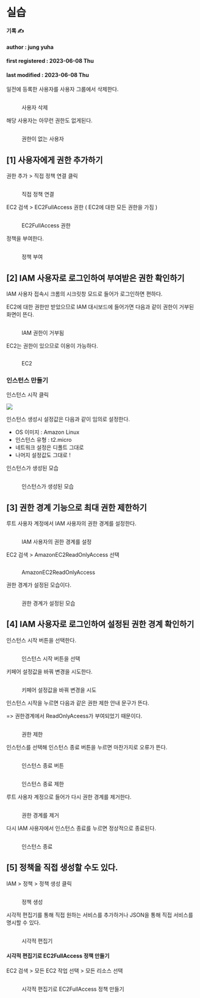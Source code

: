 # 실습

**기록 ✍️**

#### author : jung yuha

#### first registered : 2023-06-08 Thu

#### last modified : 2023-06-08 Thu

일전에 등록한 사용자를 사용자 그룹에서 삭제한다.

<figure><img src="../../.gitbook/assets/image (24) (1).png" alt=""><figcaption><p>사용자 삭제</p></figcaption></figure>

해당 사용자는 아무런 권한도 없게된다.

<figure><img src="../../.gitbook/assets/image (12) (1) (1) (1).png" alt=""><figcaption><p>권한이 없는 사용자</p></figcaption></figure>

## \[1] 사용자에게 권한 추가하기

권한 추가 > 직접 정책 연결 클릭

<figure><img src="../../.gitbook/assets/image (16) (1) (2) (1) (1).png" alt=""><figcaption><p> 직접 정책 연결</p></figcaption></figure>

EC2 검색 > EC2FullAccess 권한 ( EC2에 대한 모든 권한을 가짐 )&#x20;

<figure><img src="../../.gitbook/assets/image (30) (1).png" alt=""><figcaption><p> EC2FullAccess 권한</p></figcaption></figure>

정책을 부여한다.

<figure><img src="../../.gitbook/assets/image (33) (1) (1) (1).png" alt=""><figcaption><p> 정책 부여</p></figcaption></figure>

## \[2] IAM 사용자로 로그인하여 부여받은 권한 확인하기

IAM 사용자 접속시 크롬의 시크릿창 모드로 들어가 로그인하면 편하다.

EC2에 대한 권한만 받았으므로 IAM 대시보드에 들어가면 다음과 같이 권한이 거부된 화면이 뜬다.

<figure><img src="../../.gitbook/assets/image (20).png" alt=""><figcaption><p>IAM 권한이 거부됨</p></figcaption></figure>

EC2는 권한이 있으므로 이용이 가능하다.

<figure><img src="../../.gitbook/assets/image (25).png" alt=""><figcaption><p> EC2</p></figcaption></figure>

### 인스턴스 만들기

인스턴스 시작 클릭

![](<../../.gitbook/assets/image (17) (1) (2) (1) (1).png>)

인스턴스 생성시 설정값은 다음과 같이 임의로 설정한다.

* OS 이미지 : Amazon Linux
* 인스턴스 유형 :  t2.micro
* 네트워크 설정은 디폴트 그대로
* 나머지 설정값도 그대로 !

인스턴스가 생성된 모습

<figure><img src="../../.gitbook/assets/image (5).png" alt=""><figcaption><p> 인스턴스가 생성된 모습 </p></figcaption></figure>

## \[3] 권한 경계 기능으로 최대 권한 제한하기

루트 사용자 계정에서 IAM 사용자의 권한 경계를 설정한다.

<figure><img src="../../.gitbook/assets/image (2).png" alt=""><figcaption><p> IAM 사용자의 권한 경계를 설정</p></figcaption></figure>

EC2 검색 > AmazonEC2ReadOnlyAccess 선택

<figure><img src="../../.gitbook/assets/image (13) (1).png" alt=""><figcaption><p> AmazonEC2ReadOnlyAccess</p></figcaption></figure>

&#x20;권한 경계가 설정된 모습이다.

<figure><img src="../../.gitbook/assets/image (8) (3).png" alt=""><figcaption><p> 권한 경계가 설정된 모습</p></figcaption></figure>

## \[4] IAM 사용자로 로그인하여 설정된 권한 경계 확인하기

인스턴스 시작 버튼을 선택한다.

<figure><img src="../../.gitbook/assets/image (18) (2) (1).png" alt=""><figcaption><p> 인스턴스 시작 버튼을 선택</p></figcaption></figure>

키페어 설정값을 바꿔 변경을 시도한다.

<figure><img src="../../.gitbook/assets/image (29) (1).png" alt=""><figcaption><p> 키페어 설정값을 바꿔 변경을 시도</p></figcaption></figure>

인스턴스 시작을 누르면 다음과 같은 권한 제한 안내 문구가 뜬다.

\=> 권한경계에서 ReadOnlyAceess가 부여되었기 때문이다.

<figure><img src="../../.gitbook/assets/image (21) (2) (1).png" alt=""><figcaption><p> 권한 제한 </p></figcaption></figure>

인스턴스를 선택해 인스턴스 종료 버튼을 누르면 마찬가지로 오류가 뜬다.

<figure><img src="../../.gitbook/assets/image (28) (1).png" alt=""><figcaption><p> 인스턴스 종료 버튼</p></figcaption></figure>

<figure><img src="../../.gitbook/assets/image (11) (1).png" alt=""><figcaption><p> 인스턴스 종료 제한</p></figcaption></figure>

루트 사용자 계정으로 들어가 다시 권한 경계를 제거한다.

<figure><img src="../../.gitbook/assets/image (31) (1).png" alt=""><figcaption><p> 권한 경계를 제거</p></figcaption></figure>

다시 IAM 사용자에서 인스턴스 종료를 누르면 정상적으로 종료된다.

<figure><img src="../../.gitbook/assets/image (23) (2) (1).png" alt=""><figcaption><p> 인스턴스 종료</p></figcaption></figure>

## \[5] 정책을 직접 생성할 수도 있다.

IAM  > 정책 > 정책 생성 클릭

<figure><img src="../../.gitbook/assets/image (26).png" alt=""><figcaption><p> 정책 생성</p></figcaption></figure>

시각적 편집기를 통해 직접 원하는 서비스를 추가하거나 JSON을 통해 직접 서비스를 명시할 수 있다.

<figure><img src="../../.gitbook/assets/image (6) (1) (1) (1).png" alt=""><figcaption><p> 시각적 편집기</p></figcaption></figure>

#### 시각적 편집기로 EC2FullAccess 정책 만들기

EC2 검색 > 모든 EC2 작업 선택 > 모든 리소스 선택

<figure><img src="../../.gitbook/assets/image (32) (1).png" alt=""><figcaption><p> 시각적 편집기로 EC2FullAccess 정책 만들기</p></figcaption></figure>

